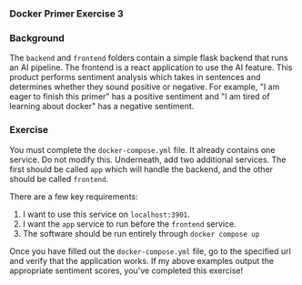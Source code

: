 ### Docker Primer Exercise 3

### Background

The `backend` and `frontend` folders contain a simple flask backend that runs an AI pipeline. The frontend is a react application to use the AI feature. This product performs sentiment analysis which takes in sentences and determines whether they sound positive or negative. For example, "I am eager to finish this primer" has a positive sentiment and "I am tired of learning about docker" has a negative sentiment.

### Exercise

You must complete the `docker-compose.yml` file. It already contains one service. Do not modify this. Underneath, add two additional services. The first should be called `app` which will handle the backend, and the other should be called `frontend`.

There are a few key requirements:

1. I want to use this service on `localhost:3901`.
2. I want the `app` service to run before the `frontend` service.
3. The software should be run entirely through `docker compose up`

Once you have filled out the `docker-compose.yml` file, go to the specified url and verify that the application works. If my above examples output the appropriate sentiment scores, you've completed this exercise!
